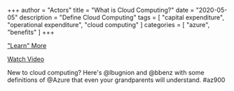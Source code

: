 +++
author = "Actors"
title = "What is Cloud Computing?"
date = "2020-05-05"
description = "Define Cloud Computing"
tags = [
    "capital expenditure",
    "operational expenditure",
    "cloud computing"
]
categories = [
    "azure",
    "benefits"
]
+++

["Learn" More](https://jhand.dev/25)

[Watch Video](https://twitter.com/i/status/1260678167431241728)

New to cloud computing?  Here's @lbugnion and @bbenz with some definitions of @Azure that even your grandparents will understand.   #az900